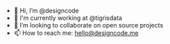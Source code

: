- 👋 Hi, I’m @designcode
- 🚀 I'm currently working at @tigrisdata
- 💞️ I’m looking to collaborate on open source projects
- 📫 How to reach me: hello@designcode.me

<!---
designcode/designcode is a ✨ special ✨ repository because its `README.md` (this file) appears on your GitHub profile.
You can click the Preview link to take a look at your changes.
--->
